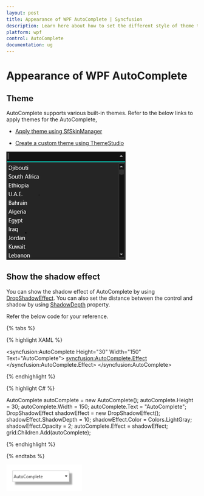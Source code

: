 ```yaml
---
layout: post
title: Appearance of WPF AutoComplete | Syncfusion
description: Learn here about how to set the different style of theme to the Syncfusion WPF AutoComplete control.
platform: wpf
control: AutoComplete
documentation: ug
---
```


# Appearance of WPF AutoComplete

## Theme

AutoComplete supports various built-in themes. Refer to the below links to apply themes for the AutoComplete,

  * [Apply theme using SfSkinManager](https://help.syncfusion.com/wpf/themes/skin-manager)
	
  * [Create a custom theme using ThemeStudio](https://help.syncfusion.com/wpf/themes/theme-studio#creating-custom-theme)

   ![Setting theme to WPF AutoComplete](Getting-Started_images/Getting-Started_img15.png)


## Show the shadow effect

You can show the shadow effect of AutoComplete by using [DropShadowEffect](https://docs.microsoft.com/en-us/dotnet/api/system.windows.media.effects.dropshadoweffect?view=netcore-3.1). You can also set the distance between the control and shadow by using [ShadowDepth](https://docs.microsoft.com/en-us/dotnet/api/system.windows.media.effects.dropshadoweffect.shadowdepthproperty?view=netcore-3.1) property.

Refer the below code for your reference.

{% tabs %}

{% highlight XAML %}

<syncfusion:AutoComplete Height="30" Width="150" Text="AutoComplete">
    <syncfusion:AutoComplete.Effect>
        <DropShadowEffect ShadowDepth="10" Color="LightGray" Opacity="2" />
    </syncfusion:AutoComplete.Effect>
</syncfusion:AutoComplete>

{% endhighlight %}

{% highlight C# %}

AutoComplete autoComplete = new AutoComplete();
autoComplete.Height = 30;
autoComplete.Width = 150;
autoComplete.Text = "AutoComplete";
DropShadowEffect shadowEffect = new DropShadowEffect();
shadowEffect.ShadowDepth = 10;
shadowEffect.Color = Colors.LightGray;
shadowEffect.Opacity = 2;
autoComplete.Effect = shadowEffect;
grid.Children.Add(autoComplete);

{% endhighlight %}

{% endtabs %}

![Show the shadow effects of WPF AutoComplete](Appearance_images/wpf-autocomplete-shadow.png)
